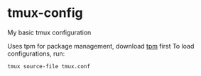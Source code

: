 # tmux-config

My basic tmux configuration

Uses tpm for package management, download [tpm](https://github.com/tmux-plugins/tpm) first
To load configurations, run:
```
tmux source-file tmux.conf
```
